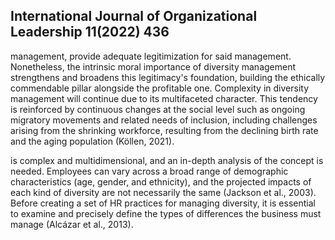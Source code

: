 ## International Journal of Organizational Leadership 11(2022) 436

management, provide adequate legitimization for said management. Nonetheless, the intrinsic moral importance of diversity management strengthens and broadens this legitimacy's foundation, building the ethically commendable pillar alongside the profitable one. Complexity in diversity management will continue due to its multifaceted character. This tendency is reinforced by continuous changes at the social level such as ongoing migratory movements and related needs of inclusion, including challenges arising from the shrinking workforce, resulting from the declining birth rate and the aging population (Köllen, 2021).

is complex and multidimensional, and an in-depth analysis of the concept is needed. Employees can vary across a broad range of demographic characteristics (age, gender, and ethnicity), and the projected impacts of each kind of diversity are not necessarily the same (Jackson et al., 2003). Before creating a set of HR practices for managing diversity, it is essential to examine and precisely define the types of differences the business must manage (Alcázar et al., 2013).